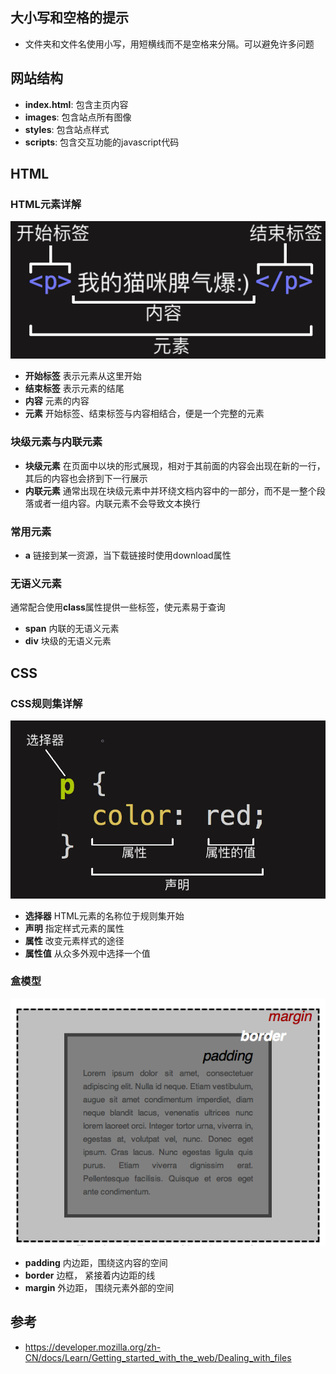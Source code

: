 ## 大小写和空格的提示
* 文件夹和文件名使用小写，用短横线而不是空格来分隔。可以避免许多问题

## 网站结构
* **index.html**: 包含主页内容
* **images**: 包含站点所有图像
* **styles**: 包含站点样式
* **scripts**: 包含交互功能的javascript代码
## HTML
### HTML元素详解
![元素](images/element.png)
* **开始标签** 表示元素从这里开始
* **结束标签** 表示元素的结尾
* **内容** 元素的内容
* **元素** 开始标签、结束标签与内容相结合，便是一个完整的元素
### 块级元素与内联元素
* **块级元素** 在页面中以块的形式展现，相对于其前面的内容会出现在新的一行，其后的内容也会挤到下一行展示
* **内联元素** 通常出现在块级元素中并环绕文档内容中的一部分，而不是一整个段落或者一组内容。内联元素不会导致文本换行
### 常用元素
* **a** 链接到某一资源，当下载链接时使用download属性

### 无语义元素
通常配合使用**class**属性提供一些标签，使元素易于查询
* **span** 内联的无语义元素
* **div** 块级的无语义元素

## CSS
### CSS规则集详解
![样式](images/css-declaration.png)
* **选择器** HTML元素的名称位于规则集开始
* **声明** 指定样式元素的属性
* **属性** 改变元素样式的途径
* **属性值** 从众多外观中选择一个值
### 盒模型
![盒模型](images/box-model.png)
* **padding** 内边距，围绕这内容的空间
* **border** 边框， 紧接着内边距的线
* **margin** 外边距， 围绕元素外部的空间
## 参考
* https://developer.mozilla.org/zh-CN/docs/Learn/Getting_started_with_the_web/Dealing_with_files